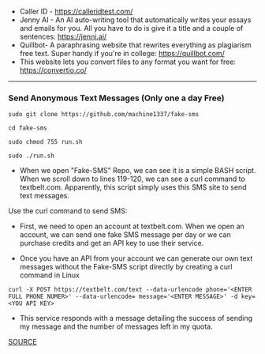 
* Caller ID - https://calleridtest.com/
* Jenny AI - An AI auto-writing tool that automatically writes your essays and emails for you. All you have to do is give it a title and a couple of sentences: https://jenni.ai/
* Quillbot- A paraphrasing website that rewrites everything as plagiarism free text. Super handy if you're in college: https://quillbot.com/
* This website lets you convert files to any format you want for free: https://convertio.co/

* * * 

### Send Anonymous Text Messages (Only one a day Free)

``` sudo git clone https://github.com/machine1337/fake-sms ```

``` cd fake-sms ```

``` sudo chmod 755 run.sh  ```

``` sudo ./run.sh ```

* When we open "Fake-SMS" Repo, we can see it is a simple BASH script. When we scroll down to lines 119-120, we can see a curl command to textbelt.com. Apparently, this script simply uses this SMS site to send text messages.

Use the curl command to send SMS: 

* First, we need to open an account at textbelt.com. When we open an account, we can send one fake SMS message per day or we can purchase credits and get an API key to use their service.

* Once you have an API from your account we can generate our own text messages without the Fake-SMS script directly by creating a curl command in Linux 

``` curl -X POST https://textbelt.com/text --data-urlencode phone='<ENTER FULL PHONE NUMER>' --data-urlencode= message='<ENTER MESSAGE>' -d key=<YOU API KEY> ```

* This service responds with a message detailing the success of sending my message and the number of messages left in my quota.

[SOURCE](https://www.hackers-arise.com/post/social-engineering-attacks-creating-a-fake-sms-message)
